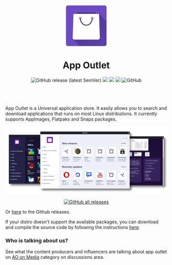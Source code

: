 
<div align="center">
    <img src="src/assets/icon/icon.png" alt="application icon">
    <h1>App Outlet</h1>
    <img alt="GitHub release (latest SemVer)" src="https://img.shields.io/github/v/release/app-outlet/app-outlet">
    <a href="https://codeclimate.com/github/app-outlet/app-outlet/maintainability"><img src="https://api.codeclimate.com/v1/badges/db0cdec8062f2ef3a6b9/maintainability" /></a>
    <a href="https://codeclimate.com/github/app-outlet/app-outlet/test_coverage"><img src="https://api.codeclimate.com/v1/badges/db0cdec8062f2ef3a6b9/test_coverage" /></a>
    <a href="https://github.com/app-outlet/app-outlet/actions/workflows/pipeline.yml"><img src="https://github.com/app-outlet/app-outlet/actions/workflows/pipeline.yml/badge.svg" /></a>
    <img alt="GitHub" src="https://img.shields.io/github/license/app-outlet/app-outlet?style=flat">
    <h1></h1>
    <br>
</div>

App Outlet is a Universal application store. It easily allows you to search and download applications that runs on most
Linux distributions. It currently supports AppImages, Flatpaks and Snaps packages.

![Screenshot](screenshot/screenshots.png)

<div align="center">
    <a href="https://www.pling.com/p/1355468/#files-panel" target="_blank">
        <img alt="GitHub all releases" src="https://img.shields.io/github/downloads/app-outlet/app-outlet/total?label=Download%20App%20Outlet&style=for-the-badge">
    </a>
</div>

Or [here](https://github.com/app-outlet/app-outlet/releases) to the Github releases.

If your distro doesn't support the available packages, you can download and compile the source code by following the instructions [here](CONTRIBUTING.md).

### Who is talking about us?
See what the content producers and influencers are talking about app outlet on [AO on Media](https://github.com/app-outlet/app-outlet/discussions/categories/ao-on-media) category on discussions area.
